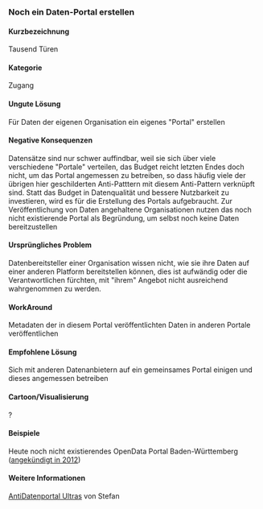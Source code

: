 ### Noch ein Daten-Portal erstellen

#### Kurzbezeichnung
Tausend Türen

#### Kategorie
Zugang

#### Ungute Lösung
Für Daten der eigenen Organisation ein eigenes "Portal" erstellen

#### Negative Konsequenzen
Datensätze sind nur schwer auffindbar, weil sie sich über viele verschiedene "Portale" verteilen, das Budget reicht letzten Endes doch nicht, um das Portal angemessen zu betreiben, so dass häufig viele der übrigen hier geschilderten Anti-Patttern mit diesem Anti-Pattern verknüpft sind. Statt das Budget in Datenqualität und bessere Nutzbarkeit zu investieren, wird es für die Erstellung des Portals aufgebraucht. Zur Veröffentlichung von Daten angehaltene Organisationen nutzen das noch nicht existierende Portal als Begründung, um selbst noch keine Daten bereitzustellen

#### Ursprüngliches Problem
Datenbereitsteller einer Organisation wissen nicht, wie sie ihre Daten auf einer anderen Platform bereitstellen können, dies ist aufwändig oder die Verantwortlichen fürchten, mit "ihrem" Angebot nicht ausreichend wahrgenommen zu werden.

#### WorkAround
Metadaten der in diesem Portal veröffentlichten Daten in anderen Portale veröffentlichen

#### Empfohlene Lösung
Sich mit anderen Datenanbietern auf ein gemeinsames Portal einigen und dieses angemessen betreiben

#### Cartoon/Visualisierung
?

#### Beispiele
Heute noch nicht existierendes OpenData Portal Baden-Württemberg ([angekündigt in 2012](https://www.politik-digital.de/news/open-data-plattform-in-baden-wuerttemberg-gestartet-13222/))

#### Weitere Informationen
[AntiDatenportal Ultras](https://stefan.bloggt.es/2020/07/anti-datenportal-ultras/) von Stefan